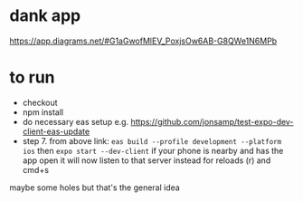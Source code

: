 # dank app

https://app.diagrams.net/#G1aGwofMlEV_PoxjsOw6AB-G8QWe1N6MPb



# to run

- checkout 
- npm install
- do necessary eas setup e.g. https://github.com/jonsamp/test-expo-dev-client-eas-update
- step 7. from above link:
```eas build --profile development --platform ios```
then
```expo start --dev-client```
if your phone is nearby and has the app open it will now listen to that server instead for reloads (r) and cmd+s

maybe some holes but that's the general idea 